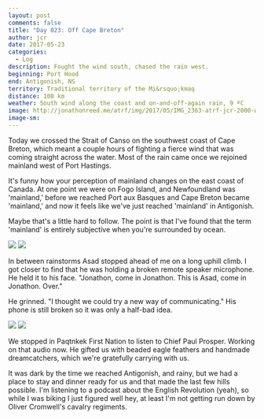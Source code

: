 ```yaml
---
layout: post
comments: false
title: "Day 023: Off Cape Breton"
author: jcr
date: 2017-05-23
categories:
  - Log
description: Fought the wind south, chased the rain west.
beginning: Port Hood
end: Antigonish, NS
territory: Traditional territory of the Mi&rsquo;kmaq 
distance: 108 km
weather: South wind along the coast and on-and-off-again rain, 9 ºC
image: http://jonathonreed.me/atrf/img/2017/05/IMG_2363-atrf-jcr-2000-web.jpg
image-sm:
---
```


Today we crossed the Strait of Canso on the southwest coast of Cape Breton, which meant a couple hours of fighting a fierce wind that was coming straight across the water. Most of the rain came once we rejoined mainland west of Port Hastings.

It's funny how your perception of mainland changes on the east coast of Canada. At one point we were on Fogo Island, and Newfoundland was 'mainland,' before we reached Port aux Basques and Cape Breton became 'mainland,' and now it feels like we've just reached 'mainland' in Antigonish. 

Maybe that's a little hard to follow. The point is that I've found that the term 'mainland' is entirely subjective when you're surrounded by ocean.

<img src="http://jonathonreed.me/atrf/img/2017/05/IMG_2334-atrf-jcr-2000-web.jpg">

<img src="http://jonathonreed.me/atrf/img/2017/05/IMG_2338-atrf-jcr-2000-web.jpg">

In between rainstorms Asad stopped ahead of me on a long uphill climb. I got closer to find that he was holding a broken remote speaker microphone. He held it to his face. "Jonathon, come in Jonathon. This is Asad, come in Jonathon. Over." 

He grinned. "I thought we could try a new way of communicating." His phone is still broken so it was only a half-bad idea. 

<img src="http://jonathonreed.me/atrf/img/2017/05/IMG_8193-atrf-ac-2000-web.jpg">

<img src="http://jonathonreed.me/atrf/img/2017/05/IMG_8196-atrf-ac-2000-web.jpg">

We stopped in Paqtnkek First Nation to listen to Chief Paul Prosper. Working on that audio now. He gifted us with beaded eagle feathers and handmade dreamcatchers, which we're gratefully carrying with us.

It was dark by the time we reached Antigonish, and rainy, but we had a place to stay and dinner ready for us and that made the last few hills possible. I'm listening to a podcast about the English Revolution (yeah), so while I was biking I just figured well hey, at least I'm not getting run down by Oliver Cromwell's cavalry regiments.